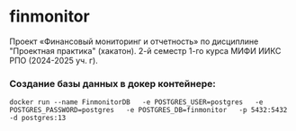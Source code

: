 # finmonitor
Проект «Финансовый мониторинг и отчетность» по дисциплине "Проектная практика" (хакатон). 2-й семестр 1-го курса МИФИ ИИКС РПО (2024-2025 уч. г).

### Создание базы данных в докер контейнере:
```shell
docker run --name FinmonitorDB   -e POSTGRES_USER=postgres   -e POSTGRES_PASSWORD=postgres   -e POSTGRES_DB=finmonitor   -p 5432:5432   -d postgres:13
```